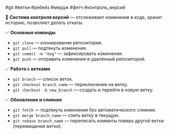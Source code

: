 #git #ветки #ребейз #мердж #фетч #контроль_версий

🔹 **Система контроля версий** — отслеживает изменения в коде, хранит историю, позволяет делать откаты.

✅ **Основные команды**

- `git clone` — клонирование репозитория.
- `git pull` — подтянуть изменения.
- `git commit -m "msg"` — зафиксировать изменения.
- `git push` — отправить изменения в удалённый репозиторий.

✅ **Работа с ветками**

- `git branch` — список веток.
- `git checkout branch_name` — переключение на ветку.
- `git checkout -b new_branch` — создать и перейти в новую ветку.

✅ **Обновление и слияние**

- `git fetch` — подтянуть изменения без автоматического слияния.
- `git merge branch_name` — слить ветку в текущую.
- `git rebase branch_name` — переписать коммиты поверх другой ветки (перемещение ветки).
